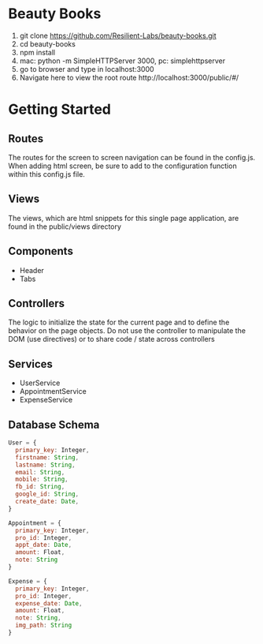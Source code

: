 # Beauty Books

1. git clone https://github.com/Resilient-Labs/beauty-books.git
2. cd beauty-books
3. npm install
4. mac: python -m SimpleHTTPServer 3000, pc: simplehttpserver
5. go to browser and type in localhost:3000
6. Navigate here to view the root route http://localhost:3000/public/#/

# Getting Started

## Routes 
The routes for the screen to screen navigation can be found in the config.js. When adding html screen, be sure to add to the configuration function within this config.js file.

## Views
The views, which are html snippets for this single page application, are found in the public/views directory

## Components
- Header
- Tabs

## Controllers
The logic to initialize the state for the current page and to define the behavior on the page objects. Do not use the controller to manipulate the DOM (use directives) or to share code / state across controllers 

## Services
- UserService
- AppointmentService
- ExpenseService

## Database Schema 
``` javascript
User = {
  primary_key: Integer,
  firstname: String,
  lastname: String,
  email: String,
  mobile: String,
  fb_id: String,
  google_id: String,
  create_date: Date,
}

Appointment = {
  primary_key: Integer,
  pro_id: Integer,
  appt_date: Date,
  amount: Float,
  note: String
}

Expense = {
  primary_key: Integer,
  pro_id: Integer,
  expense_date: Date,
  amount: Float,
  note: String,
  img_path: String
}
```
